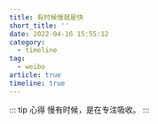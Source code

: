 ```yaml
---
title: 有时候慢就是快
short_title: ''
date: 2022-04-16 15:55:12
category:
  - timeline
tag:
  - weibo
article: true
timeline: true
---
```

::: tip 心得
慢有时候，是在专注吸收。
:::
